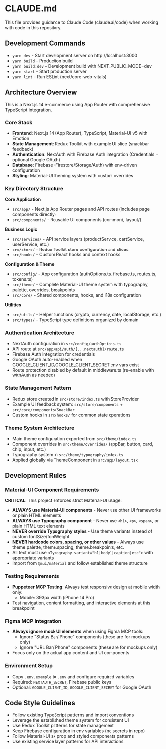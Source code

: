 # CLAUDE.md

This file provides guidance to Claude Code (claude.ai/code) when working with code in this repository.

## Development Commands

- `yarn dev` - Start development server on http://localhost:3000
- `yarn build` - Production build
- `yarn build:dev` - Development build with NEXT_PUBLIC_MODE=dev
- `yarn start` - Start production server
- `yarn lint` - Run ESLint (next/core-web-vitals)

## Architecture Overview

This is a Next.js 14 e-commerce using App Router with comprehensive TypeScript integration.

### Core Stack
- **Frontend**: Next.js 14 (App Router), TypeScript, Material-UI v5 with Emotion
- **State Management**: Redux Toolkit with example UI slice (snackbar feedback)
- **Authentication**: NextAuth with Firebase Auth integration (Credentials + optional Google OAuth)
- **Database**: Firebase (Firestore/Storage/Auth) with env-driven configuration
- **Styling**: Material-UI theming system with custom overrides

### Key Directory Structure

**Core Application**
- `src/app/` - Next.js App Router pages and API routes (includes page components directly)
- `src/components/` - Reusable UI components (common/, layout/)

**Business Logic**
- `src/services/` - API service layers (productService, cartService, userService, etc.)
- `src/store/` - Redux Toolkit store configuration and slices
- `src/hooks/` - Custom React hooks and context hooks

**Configuration & Theme**
- `src/config/` - App configuration (authOptions.ts, firebase.ts, routes.ts, tokens.ts)
- `src/theme/` - Complete Material-UI theme system with typography, palette, overrides, breakpoints
- `src/core/` - Shared components, hooks, and i18n configuration

**Utilities**
- `src/utils/` - Helper functions (crypto, currency, date, localStorage, etc.)
- `src/types/` - TypeScript type definitions organized by domain

### Authentication Architecture
- NextAuth configuration in `src/config/authOptions.ts`
- API route at `src/app/api/auth/[...nextauth]/route.ts`
- Firebase Auth integration for credentials
- Google OAuth auto-enabled when GOOGLE_CLIENT_ID/GOOGLE_CLIENT_SECRET env vars exist
- Route protection disabled by default in middleware.ts (re-enable with withAuth as needed)

### State Management Pattern
- Redux store created in `src/store/index.ts` with StoreProvider
- Example UI feedback system: `src/store/components` + `src/core/components/SnackBar`
- Custom hooks in `src/hooks/` for common state operations

### Theme System Architecture
- Main theme configuration exported from `src/theme/index.ts`
- Component overrides in `src/theme/overrides/` (appBar, button, card, chip, input, etc.)
- Typography system in `src/theme/typography/index.ts`
- Applied globally via ThemeComponent in `src/app/layout.tsx`

## Development Rules

### Material-UI Component Requirements
**CRITICAL**: This project enforces strict Material-UI usage:
- **ALWAYS use Material-UI components** - Never use other UI frameworks or plain HTML elements
- **ALWAYS use Typography component** - Never use `<h1>`, `<p>`, `<span>`, or plain HTML text elements
- **NEVER override Typography styles** - Use theme variants instead of custom fontSize/fontWeight
- **NEVER hardcode colors, spacing, or other values** - Always use theme.palette, theme.spacing, theme.breakpoints, etc.
- All text must use `<Typography variant="h1|body1|caption|etc">` with appropriate variants
- Import from `@mui/material` and follow established theme structure

### Testing Requirements
- **Puppeteer MCP Testing**: Always test responsive design at mobile width only:
  - Mobile: 393px width (iPhone 14 Pro)
- Test navigation, content formatting, and interactive elements at this breakpoint

### Figma MCP Integration
- **Always ignore mock UI elements** when using Figma MCP tools:
  - Ignore "Status Bar/iPhone" components (these are for mockups only)
  - Ignore "URL Bar/iPhone" components (these are for mockups only)
- Focus only on the actual app content and UI components

### Environment Setup
- Copy `.env.example` to `.env` and configure required variables
- Required: `NEXTAUTH_SECRET`, Firebase public keys
- Optional: `GOOGLE_CLIENT_ID`, `GOOGLE_CLIENT_SECRET` for Google OAuth

## Code Style Guidelines

- Follow existing TypeScript patterns and import conventions
- Leverage the established theme system for consistent UI
- Use Redux Toolkit patterns for state management
- Keep Firebase configuration in env variables (no secrets in repo)
- Follow Material-UI sx prop and styled components patterns
- Use existing service layer patterns for API interactions